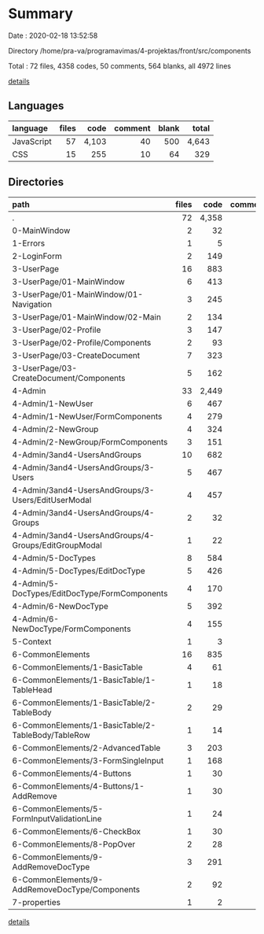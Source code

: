 # Summary

Date : 2020-02-18 13:52:58

Directory /home/pra-va/programavimas/4-projektas/front/src/components

Total : 72 files,  4358 codes, 50 comments, 564 blanks, all 4972 lines

[details](details.md)

## Languages
| language | files | code | comment | blank | total |
| :--- | ---: | ---: | ---: | ---: | ---: |
| JavaScript | 57 | 4,103 | 40 | 500 | 4,643 |
| CSS | 15 | 255 | 10 | 64 | 329 |

## Directories
| path | files | code | comment | blank | total |
| :--- | ---: | ---: | ---: | ---: | ---: |
| . | 72 | 4,358 | 50 | 564 | 4,972 |
| 0-MainWindow | 2 | 32 | 0 | 10 | 42 |
| 1-Errors | 1 | 5 | 0 | 3 | 8 |
| 2-LoginForm | 2 | 149 | 7 | 18 | 174 |
| 3-UserPage | 16 | 883 | 15 | 122 | 1,020 |
| 3-UserPage/01-MainWindow | 6 | 413 | 1 | 58 | 472 |
| 3-UserPage/01-MainWindow/01-Navigation | 3 | 245 | 1 | 37 | 283 |
| 3-UserPage/01-MainWindow/02-Main | 2 | 134 | 0 | 15 | 149 |
| 3-UserPage/02-Profile | 3 | 147 | 0 | 19 | 166 |
| 3-UserPage/02-Profile/Components | 2 | 93 | 0 | 14 | 107 |
| 3-UserPage/03-CreateDocument | 7 | 323 | 14 | 45 | 382 |
| 3-UserPage/03-CreateDocument/Components | 5 | 162 | 0 | 27 | 189 |
| 4-Admin | 33 | 2,449 | 3 | 291 | 2,743 |
| 4-Admin/1-NewUser | 6 | 467 | 0 | 62 | 529 |
| 4-Admin/1-NewUser/FormComponents | 4 | 279 | 0 | 36 | 315 |
| 4-Admin/2-NewGroup | 4 | 324 | 0 | 39 | 363 |
| 4-Admin/2-NewGroup/FormComponents | 3 | 151 | 0 | 19 | 170 |
| 4-Admin/3and4-UsersAndGroups | 10 | 682 | 2 | 84 | 768 |
| 4-Admin/3and4-UsersAndGroups/3-Users | 5 | 467 | 0 | 56 | 523 |
| 4-Admin/3and4-UsersAndGroups/3-Users/EditUserModal | 4 | 457 | 0 | 53 | 510 |
| 4-Admin/3and4-UsersAndGroups/4-Groups | 2 | 32 | 0 | 6 | 38 |
| 4-Admin/3and4-UsersAndGroups/4-Groups/EditGroupModal | 1 | 22 | 0 | 3 | 25 |
| 4-Admin/5-DocTypes | 8 | 584 | 1 | 63 | 648 |
| 4-Admin/5-DocTypes/EditDocType | 5 | 426 | 0 | 46 | 472 |
| 4-Admin/5-DocTypes/EditDocType/FormComponents | 4 | 170 | 0 | 25 | 195 |
| 4-Admin/6-NewDocType | 5 | 392 | 0 | 43 | 435 |
| 4-Admin/6-NewDocType/FormComponents | 4 | 155 | 0 | 24 | 179 |
| 5-Context | 1 | 3 | 0 | 3 | 6 |
| 6-CommonElements | 16 | 835 | 24 | 115 | 974 |
| 6-CommonElements/1-BasicTable | 4 | 61 | 0 | 15 | 76 |
| 6-CommonElements/1-BasicTable/1-TableHead | 1 | 18 | 0 | 4 | 22 |
| 6-CommonElements/1-BasicTable/2-TableBody | 2 | 29 | 0 | 8 | 37 |
| 6-CommonElements/1-BasicTable/2-TableBody/TableRow | 1 | 14 | 0 | 5 | 19 |
| 6-CommonElements/2-AdvancedTable | 3 | 203 | 13 | 31 | 247 |
| 6-CommonElements/3-FormSingleInput | 1 | 168 | 4 | 14 | 186 |
| 6-CommonElements/4-Buttons | 1 | 30 | 0 | 6 | 36 |
| 6-CommonElements/4-Buttons/1-AddRemove | 1 | 30 | 0 | 6 | 36 |
| 6-CommonElements/5-FormInputValidationLine | 1 | 24 | 1 | 3 | 28 |
| 6-CommonElements/6-CheckBox | 1 | 30 | 4 | 7 | 41 |
| 6-CommonElements/8-PopOver | 2 | 28 | 1 | 6 | 35 |
| 6-CommonElements/9-AddRemoveDocType | 3 | 291 | 1 | 33 | 325 |
| 6-CommonElements/9-AddRemoveDocType/Components | 2 | 92 | 0 | 16 | 108 |
| 7-properties | 1 | 2 | 1 | 2 | 5 |

[details](details.md)